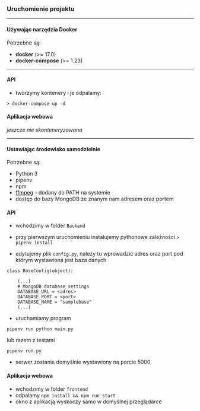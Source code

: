 ### Uruchomienie projektu

---

#### Używając narzędzia Docker

Potrzebne są:

* **docker** (>=  17.0)
* **docker-compose** (>= 1.23)

---

#### API

* tworzymy kontenery i je odpalamy:

`> docker-compose up -d`

#### Aplikacja webowa

_jeszcze nie skonteneryzowana_


---

#### Ustawiając  środowisko samodzielnie


Potrzebne są:

* Python 3
* pipenv
* npm
* [ffmpeg](http://ffmpeg.org) - dodany do PATH na systemie
* dostęp do bazy MongoDB ze znanym nam adresem oraz portem

#### API

* wchodzimy w folder `Backend`

* przy pierwszym uruchomieniu instalujemy pythonowe zależności
``` > pipenv install  ```

* edytujemy plik `config.py`, należy tu wprowadzić adres oraz port pod którym wystawiona jest baza danych
```
class BaseConfig(object):

	(...)
    # MongoDB database settings
    DATABASE_URL = <adres>
    DATABASE_PORT = <port>
    DATABASE_NAME = "samplebase"
	(...)
```

* uruchamiamy program
```
pipenv run python main.py
```
lub razem z testami
```
pipenv run.py
```

* serwer zostanie domyślnie wystawiony na porcie 5000
 
#### Aplikacja webowa
* wchodzimy w folder `frontend`
* odpalamy `npm install && npm run start`
* okno z aplikacją wyskoczy samo w domyślnej przeglądarce
